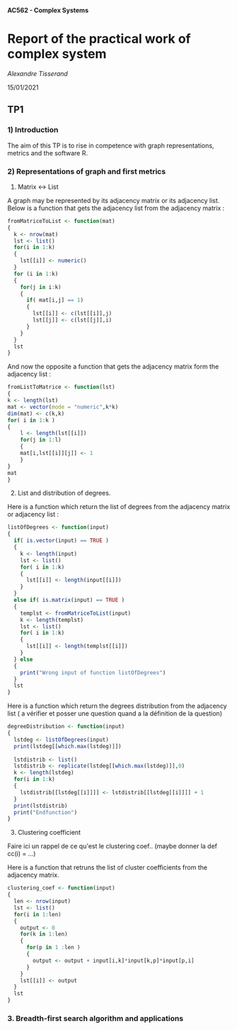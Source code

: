 **AC562 - Complex Systems**

# Report of the practical work of complex system

*Alexandre Tisserand*

15/01/2021

## TP1

### 1) Introduction

The aim of this TP is to rise in competence with graph representations, metrics and the software R.

### 2) Representations of graph and first metrics

1. Matrix <-> List

A graph may be represented by its adjacency matrix or its adjacency list.
Below is a function that gets the adjacency list from the adjacency matrix :
```r
fromMatriceToList <- function(mat)
{
  k <- nrow(mat)
  lst <- list()
  for(i in 1:k)
  {
    lst[[i]] <- numeric()
  }
  for (i in 1:k)
  {
    for(j in i:k)
    {
      if( mat[i,j] == 1)
      {
        lst[[i]] <- c(lst[[i]],j)
        lst[[j]] <- c(lst[[j]],i)
      }
    }
  }
  lst
}

```
And now the opposite  a function that gets the adjacency matrix form the adjacency list : 
```r
fromListToMatrice <- function(lst)
{
k <- length(lst)
mat <- vector(mode = "numeric",k*k)
dim(mat) <- c(k,k)
for( i in 1:k )
{
    l <- length(lst[[i]])
    for(j in 1:l)
    {
    mat[i,lst[[i]][j]] <- 1
    }
}
mat
}
```

2. List and distribution of degrees. 

Here is a function which return the list of degrees from the adjacency matrix or adjacency list :
```r
listOfDegrees <- function(input)
{
  if( is.vector(input) == TRUE )
  {
    k <- length(input)
    lst <- list()
    for( i in 1:k)
    {
      lst[[i]] <- length(input[[i]])
    }
  }
  else if( is.matrix(input) == TRUE )
  {
    templst <- fromMatriceToList(input)
    k <- length(templst)
    lst <- list()
    for( i in 1:k)
    {
      lst[[i]] <- length(templst[[i]])
    }
  } else
  {
    print("Wrong input of function listOfDegrees")
  }
  lst
}
```
Here is a function which return the degrees distribution from the adjacency list ( a vérifier et posser une question quand a la définition de la question)
```r
degreeDistribution <- function(input)
{
  lstdeg <- listOfDegrees(input)
  print(lstdeg[[which.max(lstdeg)]])
  
  lstdistrib <- list()
  lstdistrib <- replicate(lstdeg[[which.max(lstdeg)]],0)
  k <- length(lstdeg)
  for(i in 1:k)
  {
    lstdistrib[[lstdeg[[i]]]] <- lstdistrib[[lstdeg[[i]]]] + 1
  }
  print(lstdistrib)
  print("Endfunction")
}
```

3. Clustering coefficient

Faire ici un rappel de ce qu'est le clustering coef.. (maybe donner la def cc(i) = ...)

Here is a function that retruns the list of cluster coefficients from the adjacency matrix.
```r
clustering_coef <- function(input)
{
  len <- nrow(input)
  lst <- list()
  for(i in 1:len)
  {
    output <- 0
    for(k in 1:len)
    {
      for(p in 1 :len )
      {
        output <- output + input[i,k]*input[k,p]*input[p,i]
      }
    }
    lst[[i]] <- output
  }
  lst
}
```

### 3. Breadth-first search algorithm and applications

